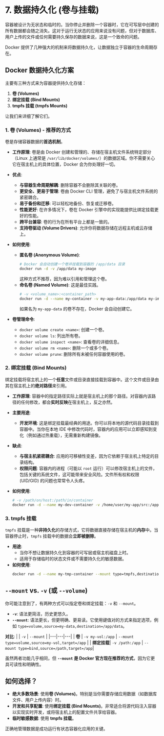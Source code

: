 # 7. 数据持久化 (卷与挂载)

容器被设计为无状态和临时的。当你停止并删除一个容器时，它在可写层中创建的所有数据都会随之消失。这对于运行无状态的应用来说没有问题，但对于数据库、用户上传的文件或任何需要持久保存的数据来说，这是一个致命的问题。

Docker 提供了几种强大的机制来将数据持久化，让数据独立于容器的生命周期存在。

## Docker 数据持久化方案

主要有三种方式来为容器提供持久化存储：

1.  **卷 (Volumes)**
2.  **绑定挂载 (Bind Mounts)**
3.  **tmpfs 挂载 (tmpfs Mounts)**

让我们来详细了解它们。

### 1. 卷 (Volumes) - 推荐的方式

卷是存储容器数据的**首选机制**。
-   **工作原理**: 卷是由 Docker 创建和管理的、存储在宿主机文件系统特定部分（Linux 上通常是 `/var/lib/docker/volumes/`）的数据区域。你不需要关心它在宿主机上的具体位置，Docker 会为你处理好一切。
-   **优点**:
    -   **与容器生命周期解耦**: 删除容器不会删除其关联的卷。
    -   **更安全、更易于管理**: 卷由 Docker CLI 管理，避免了与宿主机文件系统的紧密耦合。
    -   **易于备份和迁移**: 可以轻松地备份、恢复或迁移卷。
    -   **性能更好**: 在许多情况下，卷在 Docker 引擎中的实现能提供比绑定挂载更好的性能。
    -   **跨平台兼容**: 卷的行为在所有平台上都是一致的。
    -   **支持卷驱动 (Volume Drivers)**: 允许你将数据存储在远程主机或云存储上。

-   **如何使用**:
    -   **匿名卷 (Anonymous Volume)**:
        ```bash
        # Docker 会自动创建一个卷并挂载到容器的 /app/data 目录
        docker run -d -v /app/data my-image
        ```
        这种方式不推荐，因为难以引用和管理这个卷。
    -   **命名卷 (Named Volume)**: 这是最佳实践。
        ```bash
        # -v <volume_name>:<container_path>
        docker run -d --name my-container -v my-app-data:/app/data my-image
        ```
        如果名为 `my-app-data` 的卷不存在，Docker 会自动创建它。

-   **卷管理命令**:
    -   `docker volume create <name>`: 创建一个卷。
    -   `docker volume ls`: 列出所有卷。
    -   `docker volume inspect <name>`: 查看卷的详细信息。
    -   `docker volume rm <name>`: 删除一个或多个卷。
    -   `docker volume prune`: 删除所有未被任何容器使用的卷。

### 2. 绑定挂载 (Bind Mounts)

绑定挂载将宿主机上的一个**任意**文件或目录直接挂载到容器中。这个文件或目录由其在宿主机上的**绝对路径**来引用。

-   **工作原理**: 容器中的指定路径实际上就是宿主机上的那个路径。对容器内该路径的任何修改，都会**实时反映**在宿主机上，反之亦然。
-   **主要用途**:
    -   **开发环境**: 这是绑定挂载最经典的用途。你可以将本地的源代码目录挂载到容器中。当你在本地 IDE 中修改代码时，容器内的应用可以立即感知到变化（例如通过热重载），无需重新构建镜像。
-   **缺点**:
    -   **与宿主机紧密耦合**: 应用的可移植性变差，因为它依赖于宿主机上特定的目录结构。
    -   **权限问题**: 容器内的进程（可能以 `root` 运行）可以修改宿主机上的文件，包括关键的系统文件，这可能带来安全风险。文件所有权和权限 (UID/GID) 的问题也常常令人头疼。

-   **如何使用**:
    ```bash
    # -v /path/on/host:/path/in/container
    docker run -d --name my-dev-container -v /home/user/my-app/src:/app/src my-dev-image
    ```

### 3. tmpfs 挂载

`tmpfs` 挂载是一种**非持久化**的存储方式，它将数据直接存储在宿主机的**内存**中。当容器停止时，`tmpfs` 挂载中的数据会**立即被删除**。

-   **用途**:
    -   当你不想让数据持久化到容器的可写层或宿主机磁盘上时。
    -   适用于存储临时的状态文件或不需要持久化的敏感数据。
-   **如何使用**:
    ```bash
    docker run -d --name my-tmp-container --mount type=tmpfs,destination=/app/cache my-image
    ```

## `--mount` vs. `-v` (或 `--volume`)

你可能注意到了，有两种方式可以指定卷和绑定挂载：`-v` 和 `--mount`。
-   **`-v`**: 语法更简洁，历史更悠久。
-   **`--mount`**: 语法更长，但更明确、更易读。它使用键值对的方式来指定选项，例如 `type=volume,source=my-data,destination=/app/data`。

**对比**:
| | `-v` | `--mount` |
|---|---|---|
| **卷** | `-v my-vol:/app` | `--mount type=volume,source=my-vol,target=/app` |
| **绑定挂载**| `-v /path:/app` | `--mount type=bind,source=/path,target=/app`|

虽然两者功能几乎相同，但 **`--mount` 是 Docker 官方现在推荐的方式**，因为它更具可读性和明确性。

## 如何选择？

-   **绝大多数场景**: 使用**卷 (Volumes)**。特别是当你需要存储应用数据（如数据库文件、用户上传内容）时。
-   **开发和共享配置**: 使用**绑定挂载 (Bind Mounts)**。非常适合将源代码注入容器以实现实时开发，或将宿主机上的配置文件共享给容器。
-   **临时敏感数据**: 使用 **tmpfs 挂载**。

正确地管理数据是成功运行有状态容器化应用的关键。 